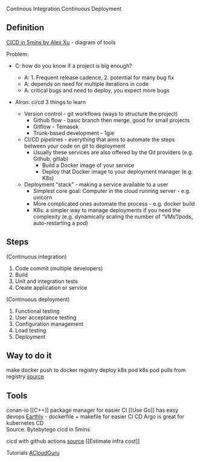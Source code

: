 Continous Integration Continuous Deployment

## Definition
[CICD in 5mins by Alex Xu](https://youtu.be/42UP1fxi2SY?t=327) - diagram of tools

Problem:
- C: how do you know if a project is big enough?
	- A: 1. Frequent release cadence, 2. potential for many bug fix
	- A: depends on need for multiple iterations in code
	- A: critical bugs and need to deploy, you expect more bugs

- Alron: ci/cd 3 things to learn
	- Version control - git workflows (ways to structure the project)
		- Github flow - basic branch then merge, good for small projects
		- Gitflow - Temasek
		- Trunk-based development - 1gie
	- CI/CD pipelines - everything that aims to automate the steps between your code on git to deployment
		- Usually these services are also offered by the Git providers (e.g. Github, gitlab)
			- Build a Docker image of your service
			- Deploy that Docker image to your deployment manager (e.g. K8s)
	- Deployment “stack” - making a service available to a user
		- Simplest core goal: Computer in the cloud running server - e.g. uvicorn
		- More complicated ones automate the process - e.g. docker build
		- K8s: a simpler way to manage deployments if you need the complexity (e.g. dynamically scaling the number of “VMs”/pods, auto-restarting a pod)


## Steps
(Continuous integration)
1. Code commit (multiple developers)
1. Build
1. Unit and integration tests
1. Create application or service

(Continuous deployment)
1. Functional testing
1. User acceptance testing
1. Configuration management
1. Load testing
1. Deployment

## Way to do it
make docker
push to docker registry
deploy k8s pod
k8s pod pulls from registry
[source](https://www.youtube.com/watch?v=sH-trYwjkkY)

## Tools
conan-io [[C++]] package manager for easier CI
[[Use Go]] has easy devops
[Earthly](https://earthly.dev/) - dockerfile + makefile for easier CI CD
Argo is great for kubernetes CD  
Source: Bytebytego cicd in 5mins

cicd with github actions [source](https://nicwortel.nl/blog/2022/05/27/continuous-deployment-to-kubernetes-with-github-actions)
[[Estimate infra cost]]

Tutorials
[ACloudGuru](https://acloudguru.com/course/implementing-a-full-ci-cd-pipeline)